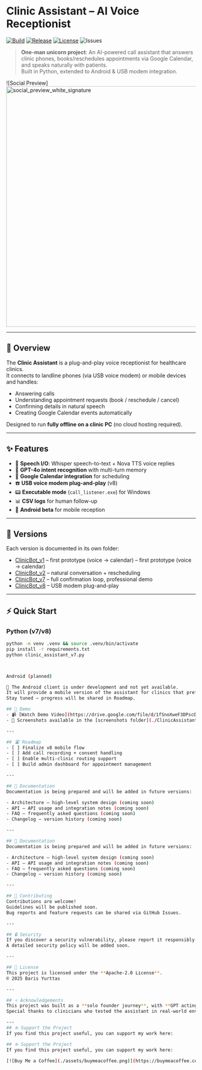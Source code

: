 # Clinic Assistant – AI Voice Receptionist  
[![Build](https://img.shields.io/github/actions/workflow/status/bar-rr/ClinicAssistant-/ci.yml)](../../actions)
[![Release](https://img.shields.io/github/v/release/bar-rr/ClinicAssistant-)](../../releases)
[![License](https://img.shields.io/github/license/bar-rr/ClinicAssistant-)](LICENSE)
![Issues](https://img.shields.io/github/issues/bar-rr/ClinicAssistant-)

> **One-man unicorn project**: An AI-powered call assistant that answers clinic phones, books/reschedules appointments via Google Calendar, and speaks naturally with patients.  
> Built in Python, extended to Android & USB modem integration.

![Social Preview]<img width="1280" height="640" alt="social_preview_white_signature" src="https://github.com/user-attachments/assets/b7ea6898-8a20-4945-8272-05b4839b9933" />


---

## 🚀 Overview
The **Clinic Assistant** is a plug-and-play voice receptionist for healthcare clinics.  
It connects to landline phones (via USB voice modem) or mobile devices and handles:

- Answering calls  
- Understanding appointment requests (book / reschedule / cancel)  
- Confirming details in natural speech  
- Creating Google Calendar events automatically  

Designed to run **fully offline on a clinic PC** (no cloud hosting required).

---

## ✨ Features
- 🎤 **Speech I/O**: Whisper speech-to-text + Nova TTS voice replies  
- 🧠 **GPT-4o intent recognition** with multi-turn memory  
- 📅 **Google Calendar integration** for scheduling  
- ☎️ **USB voice modem plug-and-play** (v8)  
- 📟 **Executable mode** (`call_listener.exe`) for Windows  
- 📊 **CSV logs** for human follow-up  
- 📱 **Android beta** for mobile reception  

---

## 📂 Versions
Each version is documented in its own folder:

- [ClinicBot_v1](./ClinicAssistant/ClinicBot_v1/) – first prototype (voice → calendar) – first prototype (voice → calendar)  
- [ClinicBot_v2](./ClinicAssistant/ClinicBot_v2/) – natural conversation + rescheduling  
- [ClinicBot_v7](./ClinicAssistant/ClinicBot_v7/) – full confirmation loop, professional demo  
- [ClinicBot_v8](./ClinicAssistant/ClinicBot_v8/) – USB modem plug-and-play  

---

## ⚡ Quick Start

### Python (v7/v8)
```bash
python -m venv .venv && source .venv/bin/activate
pip install -r requirements.txt
python clinic_assistant_v7.py



Android (planned)

🚧 The Android client is under development and not yet available.
It will provide a mobile version of the assistant for clinics that prefer smartphone deployment.
Stay tuned — progress will be shared in Roadmap.

## 🎥 Demo
- 📹 [Watch Demo Video](https://drive.google.com/file/d/1fSnoXweF3DPscOMT_REZauueIymp6N_P/view)  
- 📸 Screenshots available in the [screenshots folder](./ClinicAssistant/screenshots)

---

## 🛣️ Roadmap
- [ ] Finalize v8 mobile flow  
- [ ] Add call recording + consent handling  
- [ ] Enable multi-clinic routing support  
- [ ] Build admin dashboard for appointment management  

---

## 📖 Documentation
Documentation is being prepared and will be added in future versions:

- Architecture – high-level system design (coming soon)  
- API – API usage and integration notes (coming soon)  
- FAQ – frequently asked questions (coming soon)  
- Changelog – version history (coming soon)  

---

## 📖 Documentation
Documentation is being prepared and will be added in future versions:

- Architecture – high-level system design (coming soon)  
- API – API usage and integration notes (coming soon)  
- FAQ – frequently asked questions (coming soon)  
- Changelog – version history (coming soon)  

---

## 🤝 Contributing
Contributions are welcome!  
Guidelines will be published soon.  
Bug reports and feature requests can be shared via GitHub Issues.  

---

## 🔒 Security
If you discover a security vulnerability, please report it responsibly.  
A detailed security policy will be added soon.  

---

## 📜 License
This project is licensed under the **Apache-2.0 License**.  
© 2025 Baris Yurttas

---

## ⭐ Acknowledgements
This project was built as a **solo founder journey**, with **GPT acting as CTO**.  
Special thanks to clinicians who tested the assistant in real-world environments and provided invaluable feedback.

---
## ☕ Support the Project
If you find this project useful, you can support my work here:

## ☕ Support the Project
If you find this project useful, you can support my work here:

[![Buy Me a Coffee](./assets/buymeacoffee.png)](https://buymeacoffee.com/barisy)

